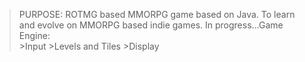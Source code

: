 >PURPOSE: ROTMG based MMORPG game based on Java.
>To learn and evolve on MMORPG based indie games.
>In progress...Game Engine:  
                >Input
                >Levels and Tiles
                >Display 
